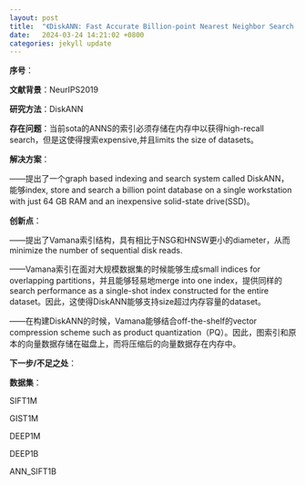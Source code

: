 ```yaml
---
layout: post
title:  "《DiskANN: Fast Accurate Billion-point Nearest Neighbor Search on a Single Node》论文粗读笔记"
date:   2024-03-24 14:21:02 +0800
categories: jekyll update
---
```




**序号**：

**文献背景**：NeurIPS2019

**研究方法**：DiskANN

**存在问题**：当前sota的ANNS的索引必须存储在内存中以获得high-recall search，但是这使得搜索expensive,并且limits the size of datasets。

**解决方案**：

——提出了一个graph based indexing and search system called DiskANN，能够index, store and search a billion point database on a single workstation with just 64 GB RAM and an inexpensive solid-state drive(SSD)。

**创新点**：

——提出了Vamana索引结构，具有相比于NSG和HNSW更小的diameter，从而minimize the number of sequential disk reads.

——Vamana索引在面对大规模数据集的时候能够生成small indices for overlapping partitions，并且能够轻易地merge into one index，提供同样的search performance as a single-shot index constructed for the entire dataset。因此，这使得DiskANN能够支持size超过内存容量的dataset。

——在构建DiskANN的时候，Vamana能够结合off-the-shelf的vector compression scheme such as product quantization（PQ）。因此，图索引和原本的向量数据存储在磁盘上，而将压缩后的向量数据存在内存中。

**下一步/不足之处**：

**数据集**：

SIFT1M

GIST1M

DEEP1M

DEEP1B

 ANN_SIFT1B



